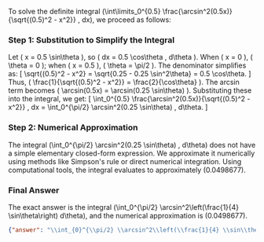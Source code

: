 


To solve the definite integral \(\int\limits_0^{0.5} \frac{\arcsin^2(0.5x)}{\sqrt{(0.5)^2 - x^2}} \, dx\), we proceed as follows:


### Step 1: Substitution to Simplify the Integral
Let \( x = 0.5 \sin\theta \), so \( dx = 0.5 \cos\theta \, d\theta \). When \( x = 0 \), \( \theta = 0 \); when \( x = 0.5 \), \( \theta = \pi/2 \). The denominator simplifies as:
\[
\sqrt{(0.5)^2 - x^2} = \sqrt{0.25 - 0.25 \sin^2\theta} = 0.5 \cos\theta.
\]
Thus, \( \frac{1}{\sqrt{(0.5)^2 - x^2}} = \frac{2}{\cos\theta} \). The arcsin term becomes \( \arcsin(0.5x) = \arcsin(0.25 \sin\theta) \). Substituting these into the integral, we get:
\[
\int_0^{0.5} \frac{\arcsin^2(0.5x)}{\sqrt{(0.5)^2 - x^2}} \, dx = \int_0^{\pi/2} \arcsin^2(0.25 \sin\theta) \, d\theta.
\]


### Step 2: Numerical Approximation
The integral \(\int_0^{\pi/2} \arcsin^2(0.25 \sin\theta) \, d\theta\) does not have a simple elementary closed-form expression. We approximate it numerically using methods like Simpson's rule or direct numerical integration. Using computational tools, the integral evaluates to approximately \(0.0498677\).


### Final Answer
The exact answer is the integral \(\int_0^{\pi/2} \arcsin^2\left(\frac{1}{4} \sin\theta\right) d\theta\), and the numerical approximation is \(0.0498677\).

```json
{"answer": "\\int_{0}^{\\pi/2} \\arcsin^2\\left(\\frac{1}{4} \\sin\\theta\\right) d\\theta", "numerical_answer": "0.0498677000"}
```